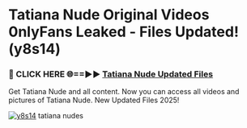 # Tatiana Nude Original Videos 0nlyFans Leaked - Files Updated! (y8s14)

<h3>🔴 CLICK HERE 🌐==►► <a href="https://tinyurl.com/5h6xmrr3" rel="nofollow">Tatiana Nude Updated Files</a></h3>

Get Tatiana Nude and all content. Now you can access all videos and pictures of Tatiana Nude. New Updated Files 2025!

[![y8s14](https://i.imgur.com/KVD873Z.gif)](https://tinyurl.com/5h6xmrr3)
tatiana nudes